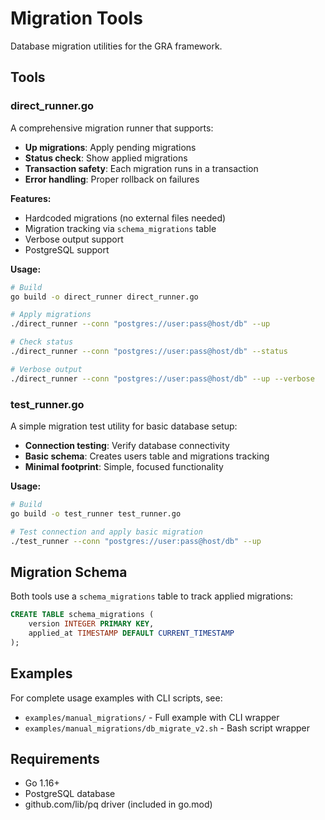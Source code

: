 # Migration Tools

Database migration utilities for the GRA framework.

## Tools

### direct_runner.go
A comprehensive migration runner that supports:
- **Up migrations**: Apply pending migrations
- **Status check**: Show applied migrations  
- **Transaction safety**: Each migration runs in a transaction
- **Error handling**: Proper rollback on failures

**Features:**
- Hardcoded migrations (no external files needed)
- Migration tracking via `schema_migrations` table
- Verbose output support
- PostgreSQL support

**Usage:**
```bash
# Build
go build -o direct_runner direct_runner.go

# Apply migrations
./direct_runner --conn "postgres://user:pass@host/db" --up

# Check status
./direct_runner --conn "postgres://user:pass@host/db" --status

# Verbose output
./direct_runner --conn "postgres://user:pass@host/db" --up --verbose
```

### test_runner.go
A simple migration test utility for basic database setup:
- **Connection testing**: Verify database connectivity
- **Basic schema**: Creates users table and migrations tracking
- **Minimal footprint**: Simple, focused functionality

**Usage:**
```bash
# Build
go build -o test_runner test_runner.go

# Test connection and apply basic migration
./test_runner --conn "postgres://user:pass@host/db" --up
```

## Migration Schema

Both tools use a `schema_migrations` table to track applied migrations:
```sql
CREATE TABLE schema_migrations (
    version INTEGER PRIMARY KEY,
    applied_at TIMESTAMP DEFAULT CURRENT_TIMESTAMP
);
```

## Examples

For complete usage examples with CLI scripts, see:
- `examples/manual_migrations/` - Full example with CLI wrapper
- `examples/manual_migrations/db_migrate_v2.sh` - Bash script wrapper

## Requirements

- Go 1.16+
- PostgreSQL database
- github.com/lib/pq driver (included in go.mod)
